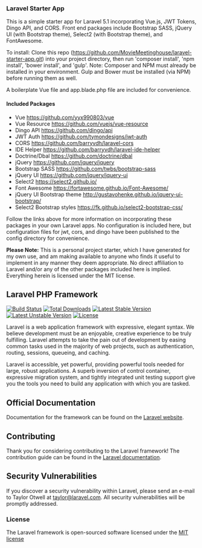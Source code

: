 ### Laravel Starter App

This is a simple starter app for Laravel 5.1 incorporating Vue.js, JWT Tokens, Dingo API, and CORS. Front end packages
include Bootstrap SASS, jQuery UI (with Bootstrap theme), Select2 (with Bootstrap theme), and FontAwesome.

To install: Clone this repo (https://github.com/MovieMeetinghouse/laravel-starter-app.git) into your project
directory, then run 'composer install', 'npm install', 'bower install', and 'gulp'. Note: Composer and NPM must
already be installed in your environment. Gulp and Bower must be installed (via NPM) before running them as well.

A boilerplate Vue file and app.blade.php file are included for convenience.

#### Included Packages

* Vue https://github.com/yyx990803/vue
* Vue Resource https://github.com/vuejs/vue-resource
* Dingo API https://github.com/dingo/api
* JWT Auth https://github.com/tymondesigns/jwt-auth
* CORS https://github.com/barryvdh/laravel-cors
* IDE Helper https://github.com/barryvdh/laravel-ide-helper
* Doctrine/Dbal https://github.com/doctrine/dbal
* jQuery https://github.com/jquery/jquery
* Bootstrap SASS https://github.com/twbs/bootstrap-sass
* jQuery UI https://github.com/jquery/jquery-ui
* Select2 https://select2.github.io/
* Font Awesome https://fortawesome.github.io/Font-Awesome/
* jQuery UI Bootstrap theme http://gustavohenke.github.io/jquery-ui-bootstrap/
* Select2 Bootstrap styles https://fk.github.io/select2-bootstrap-css/

Follow the links above for more information on incorporating these packages in your own Laravel apps. No
configuration is included here, but configuration files for jwt, cors, and dingo have been published to the config
directory for convenience.

**Please Note:** This is a personal project starter, which I have generated for my own use, and am making available
to anyone who finds it useful to implement in any manner they deem appropriate. No direct affiliation to Laravel and/or
any of the other packages included here is implied. Everything herein is licensed under the MIT license.

## Laravel PHP Framework

[![Build Status](https://travis-ci.org/laravel/framework.svg)](https://travis-ci.org/laravel/framework)
[![Total Downloads](https://poser.pugx.org/laravel/framework/d/total.svg)](https://packagist.org/packages/laravel/framework)
[![Latest Stable Version](https://poser.pugx.org/laravel/framework/v/stable.svg)](https://packagist.org/packages/laravel/framework)
[![Latest Unstable Version](https://poser.pugx.org/laravel/framework/v/unstable.svg)](https://packagist.org/packages/laravel/framework)
[![License](https://poser.pugx.org/laravel/framework/license.svg)](https://packagist.org/packages/laravel/framework)

Laravel is a web application framework with expressive, elegant syntax. We believe development must be an enjoyable, creative experience to be truly fulfilling. Laravel attempts to take the pain out of development by easing common tasks used in the majority of web projects, such as authentication, routing, sessions, queueing, and caching.

Laravel is accessible, yet powerful, providing powerful tools needed for large, robust applications. A superb inversion of control container, expressive migration system, and tightly integrated unit testing support give you the tools you need to build any application with which you are tasked.

## Official Documentation

Documentation for the framework can be found on the [Laravel website](http://laravel.com/docs).

## Contributing

Thank you for considering contributing to the Laravel framework! The contribution guide can be found in the [Laravel documentation](http://laravel.com/docs/contributions).

## Security Vulnerabilities

If you discover a security vulnerability within Laravel, please send an e-mail to Taylor Otwell at taylor@laravel.com. All security vulnerabilities will be promptly addressed.

### License

The Laravel framework is open-sourced software licensed under the [MIT license](http://opensource.org/licenses/MIT)
